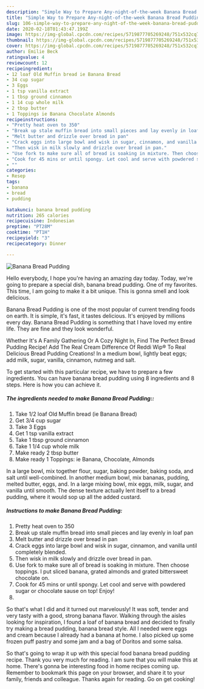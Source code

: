 ```yaml
---
description: "Simple Way to Prepare Any-night-of-the-week Banana Bread Pudding"
title: "Simple Way to Prepare Any-night-of-the-week Banana Bread Pudding"
slug: 106-simple-way-to-prepare-any-night-of-the-week-banana-bread-pudding
date: 2020-02-18T01:43:47.199Z
image: https://img-global.cpcdn.com/recipes/5719877705269248/751x532cq70/banana-bread-pudding-recipe-main-photo.jpg
thumbnail: https://img-global.cpcdn.com/recipes/5719877705269248/751x532cq70/banana-bread-pudding-recipe-main-photo.jpg
cover: https://img-global.cpcdn.com/recipes/5719877705269248/751x532cq70/banana-bread-pudding-recipe-main-photo.jpg
author: Emilie Beck
ratingvalue: 4
reviewcount: 12
recipeingredient:
- 12 loaf Old Muffin bread ie Banana Bread
- 34 cup sugar
- 3 Eggs
- 1 tsp vanilla extract
- 1 tbsp ground cinnamon
- 1 14 cup whole milk
- 2 tbsp butter
- 1 Toppings ie Banana Chocolate Almonds
recipeinstructions:
- "Pretty heat oven to 350"
- "Break up stale muffin bread into small pieces and lay evenly in loaf pan"
- "Melt butter and drizzle over bread in pan"
- "Crack eggs into large bowl and wisk in sugar, cinnamon, and vanilla until completely blended."
- "Then wisk in milk slowly and drizzle over bread in pan."
- "Use fork to make sure all of bread is soaking in mixture. Then choose toppings. I put sliced banana, grated almonds and grated bittersweet chocolate on."
- "Cook for 45 mins or until spongy. Let cool and serve with powdered sugar or chocolate sause on top! Enjoy!"
- ""
categories:
- Resep
tags:
- banana
- bread
- pudding

katakunci: banana bread pudding
nutrition: 265 calories
recipecuisine: Indonesian
preptime: "PT28M"
cooktime: "PT1H"
recipeyield: "3"
recipecategory: Dinner

---
```



![Banana Bread Pudding](https://img-global.cpcdn.com/recipes/5719877705269248/751x532cq70/banana-bread-pudding-recipe-main-photo.jpg)

Hello everybody, I hope you're having an amazing day today. Today, we're going to prepare a special dish, banana bread pudding. One of my favorites. This time, I am going to make it a bit unique. This is gonna smell and look delicious.

Banana Bread Pudding is one of the most popular of current trending foods on earth. It is simple, it's fast, it tastes delicious. It's enjoyed by millions every day. Banana Bread Pudding is something that I have loved my entire life. They are fine and they look wonderful.

Whether It&#39;s A Family Gathering Or A Cozy Night In, Find The Perfect Bread Pudding Recipe! Add The Real Cream Difference Of Reddi Wip® To Real Delicious Bread Pudding Creations! In a medium bowl, lightly beat eggs; add milk, sugar, vanilla, cinnamon, nutmeg and salt.


To get started with this particular recipe, we have to prepare a few ingredients. You can have banana bread pudding using 8 ingredients and 8 steps. Here is how you can achieve it.

##### The ingredients needed to make Banana Bread Pudding::

1. Take 1/2 loaf Old Muffin bread (ie Banana Bread)
1. Get 3/4 cup sugar
1. Take 3 Eggs
1. Get 1 tsp vanilla extract
1. Take 1 tbsp ground cinnamon
1. Take 1 1/4 cup whole milk
1. Make ready 2 tbsp butter
1. Make ready 1 Toppings: ie Banana, Chocolate, Almonds


In a large bowl, mix together flour, sugar, baking powder, baking soda, and salt until well-combined. In another medium bowl, mix bananas, pudding, melted butter, eggs, and. In a large mixing bowl, mix eggs, milk, sugar, and vanilla until smooth. The dense texture actually lent itself to a bread pudding, where it would sop up all the added custard. 

##### Instructions to make Banana Bread Pudding:

1. Pretty heat oven to 350
1. Break up stale muffin bread into small pieces and lay evenly in loaf pan
1. Melt butter and drizzle over bread in pan
1. Crack eggs into large bowl and wisk in sugar, cinnamon, and vanilla until completely blended.
1. Then wisk in milk slowly and drizzle over bread in pan.
1. Use fork to make sure all of bread is soaking in mixture. Then choose toppings. I put sliced banana, grated almonds and grated bittersweet chocolate on.
1. Cook for 45 mins or until spongy. Let cool and serve with powdered sugar or chocolate sause on top! Enjoy!
1. 


So that&#39;s what I did and it turned out marvelously! It was soft, tender and very tasty with a good, strong banana flavor. Walking through the aisles looking for inspiration, I found a loaf of banana bread and decided to finally try making a bread pudding, banana bread style. All I needed were eggs and cream because I already had a banana at home. I also picked up some frozen puff pastry and some jam and a bag of Doritos and some salsa. 

So that's going to wrap it up with this special food banana bread pudding recipe. Thank you very much for reading. I am sure that you will make this at home. There's gonna be interesting food in home recipes coming up. Remember to bookmark this page on your browser, and share it to your family, friends and colleague. Thanks again for reading. Go on get cooking!
